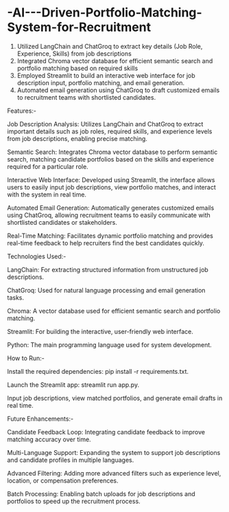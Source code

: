 # -AI---Driven-Portfolio-Matching-System-for-Recruitment
1) Utilized LangChain and ChatGroq to extract key details (Job Role, Experience, Skills) from job descriptions
2) Integrated Chroma vector database for efficient semantic search and portfolio matching based on required skills
3) Employed Streamlit to build an interactive web interface for job description input, portfolio matching, and email generation.
4) Automated email generation using ChatGroq to draft customized emails to recruitment teams with shortlisted candidates.


Features:-

Job Description Analysis: Utilizes LangChain and ChatGroq to extract important details such as job roles, required skills, and experience levels from job descriptions, enabling precise matching.

Semantic Search: Integrates Chroma vector database to perform semantic search, matching candidate portfolios based on the skills and experience required for a particular role.

Interactive Web Interface: Developed using Streamlit, the interface allows users to easily input job descriptions, view portfolio matches, and interact with the system in real time.

Automated Email Generation: Automatically generates customized emails using ChatGroq, allowing recruitment teams to easily communicate with shortlisted candidates or stakeholders.

Real-Time Matching: Facilitates dynamic portfolio matching and provides real-time feedback to help recruiters find the best candidates quickly.

Technologies Used:-

LangChain: For extracting structured information from unstructured job descriptions.

ChatGroq: Used for natural language processing and email generation tasks.

Chroma: A vector database used for efficient semantic search and portfolio matching.

Streamlit: For building the interactive, user-friendly web interface.

Python: The main programming language used for system development.


How to Run:-

Install the required dependencies: pip install -r requirements.txt.

Launch the Streamlit app: streamlit run app.py.

Input job descriptions, view matched portfolios, and generate email drafts in real time.

Future Enhancements:-

Candidate Feedback Loop: Integrating candidate feedback to improve matching accuracy over time.

Multi-Language Support: Expanding the system to support job descriptions and candidate profiles in multiple languages.

Advanced Filtering: Adding more advanced filters such as experience level, location, or compensation preferences.

Batch Processing: Enabling batch uploads for job descriptions and portfolios to speed up the recruitment process.
